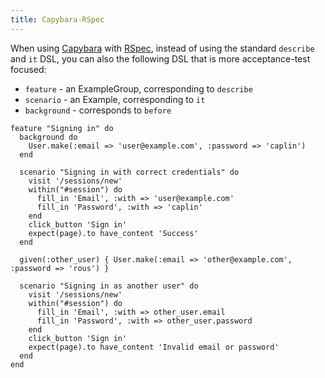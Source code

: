 ```yaml
---
title: Capybara-RSpec
---
```


When using [Capybara](Capybara) with [RSpec](RSpec), instead of using the standard `describe` and `it` DSL, you can also the following DSL that is more acceptance-test focused:

* `feature` - an ExampleGroup, corresponding to `describe`
* `scenario` - an Example, corresponding to `it`
* `background` - corresponds to `before`

```
feature "Signing in" do
  background do
    User.make(:email => 'user@example.com', :password => 'caplin')
  end

  scenario "Signing in with correct credentials" do
    visit '/sessions/new'
    within("#session") do
      fill_in 'Email', :with => 'user@example.com'
      fill_in 'Password', :with => 'caplin'
    end
    click_button 'Sign in'
    expect(page).to have_content 'Success'
  end

  given(:other_user) { User.make(:email => 'other@example.com', :password => 'rous') }

  scenario "Signing in as another user" do
    visit '/sessions/new'
    within("#session") do
      fill_in 'Email', :with => other_user.email
      fill_in 'Password', :with => other_user.password
    end
    click_button 'Sign in'
    expect(page).to have_content 'Invalid email or password'
  end
end
```
